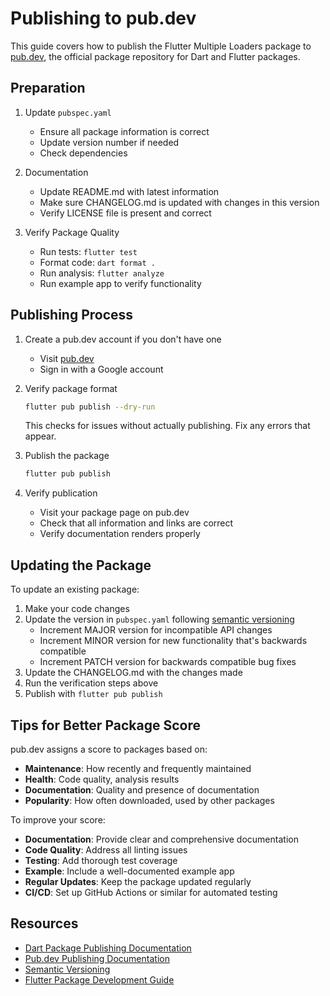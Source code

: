 # Publishing to pub.dev

This guide covers how to publish the Flutter Multiple Loaders package to [pub.dev](https://pub.dev), the official package repository for Dart and Flutter packages.

## Preparation

1. Update `pubspec.yaml`
   - Ensure all package information is correct
   - Update version number if needed
   - Check dependencies

2. Documentation
   - Update README.md with latest information
   - Make sure CHANGELOG.md is updated with changes in this version
   - Verify LICENSE file is present and correct

3. Verify Package Quality
   - Run tests: `flutter test`
   - Format code: `dart format .`
   - Run analysis: `flutter analyze`
   - Run example app to verify functionality

## Publishing Process

1. Create a pub.dev account if you don't have one
   - Visit [pub.dev](https://pub.dev)
   - Sign in with a Google account

2. Verify package format
   ```bash
   flutter pub publish --dry-run
   ```
   This checks for issues without actually publishing. Fix any errors that appear.

3. Publish the package
   ```bash
   flutter pub publish
   ```

4. Verify publication
   - Visit your package page on pub.dev
   - Check that all information and links are correct
   - Verify documentation renders properly

## Updating the Package

To update an existing package:

1. Make your code changes
2. Update the version in `pubspec.yaml` following [semantic versioning](https://semver.org/)
   - Increment MAJOR version for incompatible API changes
   - Increment MINOR version for new functionality that's backwards compatible
   - Increment PATCH version for backwards compatible bug fixes
3. Update the CHANGELOG.md with the changes made
4. Run the verification steps above
5. Publish with `flutter pub publish`

## Tips for Better Package Score

pub.dev assigns a score to packages based on:

- **Maintenance**: How recently and frequently maintained
- **Health**: Code quality, analysis results
- **Documentation**: Quality and presence of documentation
- **Popularity**: How often downloaded, used by other packages

To improve your score:

- **Documentation**: Provide clear and comprehensive documentation
- **Code Quality**: Address all linting issues
- **Testing**: Add thorough test coverage
- **Example**: Include a well-documented example app
- **Regular Updates**: Keep the package updated regularly
- **CI/CD**: Set up GitHub Actions or similar for automated testing

## Resources

- [Dart Package Publishing Documentation](https://dart.dev/tools/pub/publishing)
- [Pub.dev Publishing Documentation](https://pub.dev/help/publishing)
- [Semantic Versioning](https://semver.org/)
- [Flutter Package Development Guide](https://flutter.dev/docs/development/packages-and-plugins/developing-packages)
